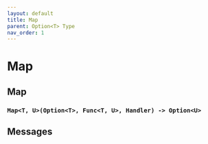 ```yaml
---
layout: default
title: Map
parent: Option<T> Type
nav_order: 1
---
```


# Map

## Map

### `Map<T, U>(Option<T>, Func<T, U>, Handler) -> Option<U>`

## Messages
